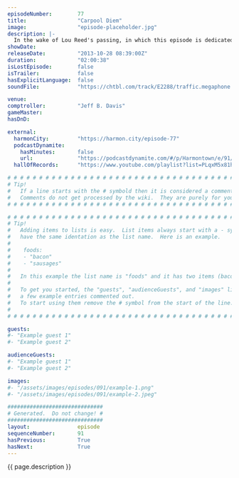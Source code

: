 ```yaml
---
episodeNumber:        77
title:                "Carpool Diem"
image:                "episode-placeholder.jpg"
description: |-
  In the wake of Lou Reed's passing, in which this episode is dedicated to; a sad, stripped down, sleepy and introspective Velvet Harmontown. Plus, the introduction of Harmontown's new character "Johnny Jackhammer." In DnD, the gang is helpless to watch Yearch "less than zero."
showDate:             
releaseDate:          "2013-10-28 08:39:00Z"
duration:             "02:00:38"
isLostEpisode:        false
isTrailer:            false
hasExplicitLanguage:  false
soundFile:            "https://chtbl.com/track/E2288/traffic.megaphone.fm/STA8257519142.mp3?updated=1555624819"

venue:                
comptroller:          "Jeff B. Davis"
gameMaster:           
hasDnD:               

external:
  harmonCity:         "https://harmon.city/episode-77"
  podcastDynamite:
    hasMinutes:       false
    url:              "https://podcastdynamite.com/#/p/Harmontown/e/91/77"
  hallOfRecords:      "https://www.youtube.com/playlist?list=PLqxM5x81hNOaI-GUkr8_BpzFtzCfgodZ8"

# # # # # # # # # # # # # # # # # # # # # # # # # # # # # # # # # # # # # # # # # # # # #
# Tip!
#   If a line starts with the # symbold then it is considered a comment.
#   Comments do not get processed by the wiki.  They are purely for your information.
# # # # # # # # # # # # # # # # # # # # # # # # # # # # # # # # # # # # # # # # # # # # #

# # # # # # # # # # # # # # # # # # # # # # # # # # # # # # # # # # # # # # # # # # # # #
# Tip!
#   Adding items to lists is easy.  List items always start with a - symbol and have
#   have the same identation as the list name.  Here is an example.
#
#    foods:
#    - "bacon"
#    - "sausages"
#
#   In this example the list name is "foods" and it has two items (bacon, and sausages).
#
#   To get you started, the "guests", "audienceGuests", and "images" lists below have
#   a few example entries commented out.
#   To start using them remove the # symbol from the start of the line.
#
# # # # # # # # # # # # # # # # # # # # # # # # # # # # # # # # # # # # # # # # # # # # #

guests:
#- "Example guest 1"
#- "Example guest 2"

audienceGuests:
#- "Example guest 1"
#- "Example guest 2"

images:
#- "/assets/images/episodes/091/example-1.png"
#- "/assets/images/episodes/091/example-2.jpeg"

##############################
# Generated.  Do not change! #
##############################
layout:               episode
sequenceNumber:       91
hasPrevious:          True
hasNext:              True
---
```


<!-- The episode description will be rendered here -->
{{ page.description }}

<!-- Add your content BELOW here -->
<!-- vvvvvvvvvvvvvvvvvvvvvvvvvvv -->




<!-- ^^^^^^^^^^^^^^^^^^^^^^^^^^^ -->
<!-- Add your content ABOVE here -->

<!-- The episode gallery will be rendered here -->